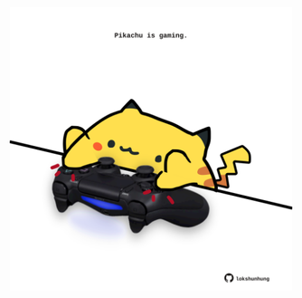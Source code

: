 <!-- built at 12/02/2023, 07:00:50 UTC -->
<p align="center">
  <img width="500" height="500" src="./ReadmeImage.svg">
</p>

